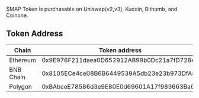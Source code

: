$MAP Token is purchasable on Uniswap(v2,v3), Kucoin, Bithumb, and Coinone.

## Token Address

| Chain           | Token address |
|-----------------| ---- |
| Ethereum        | 0x9E976F211daea0D652912AB99b0Dc21a7fD728e4 |
| BNB Chain       | 0x8105ECe4ce08B6B6449539A5db23e23b973DfA8f |
| Polygon         | 0xBAbceE78586d3e9E80E0d69601A17f983663Ba6a |


